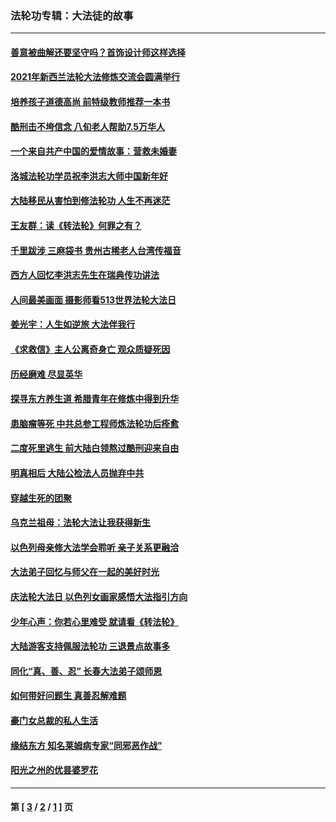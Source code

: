 ### 法轮功专辑：大法徒的故事
---
#### [善意被曲解还要坚守吗？首饰设计师这样选择](../../pages/nf1147481/n13077575.md?07130430) 
#### [2021年新西兰法轮大法修炼交流会圆满举行](../../pages/nf1147481/n13033149.md?07130430) 
#### [培养孩子道德高尚 前特级教师推荐一本书](../../pages/nf1147481/n12938640.md?07130430) 
#### [酷刑击不垮信念 八旬老人帮助7.5万华人](../../pages/nf1147481/n12880712.md?07130430) 
#### [一个来自共产中国的爱情故事：营救未婚妻](../../pages/nf1147481/n12778386.md?07130430) 
#### [洛城法轮功学员祝李洪志大师中国新年好](../../pages/nf1147481/n12724685.md?07130430) 
#### [大陆移民从害怕到修法轮功 人生不再迷茫](../../pages/nf1147481/n12414325.md?07130430) 
#### [王友群：读《转法轮》何罪之有？](../../pages/nf1147481/n12408647.md?07130430) 
#### [千里跋涉 三麻袋书 贵州古稀老人台湾传福音](../../pages/nf1147481/n12198750.md?07130430) 
#### [西方人回忆李洪志先生在瑞典传功讲法](../../pages/nf1147481/n12099607.md?07130430) 
#### [人间最美画面 摄影师看513世界法轮大法日](../../pages/nf1147481/n12094118.md?07130430) 
#### [姜光宇：人生如逆旅 大法伴我行](../../pages/nf1147481/n12088664.md?07130430) 
#### [《求救信》主人公离奇身亡 观众质疑死因](../../pages/nf1147481/n11845215.md?07130430) 
#### [历经磨难 尽显英华](../../pages/nf1147481/n11723297.md?07130430) 
#### [探寻东方养生道 希腊青年在修炼中得到升华](../../pages/nf1147481/n11494502.md?07130430) 
#### [患脑瘤等死 中共总参工程师炼法轮功后痊愈](../../pages/nf1147481/n11466682.md?07130430) 
#### [二度死里逃生 前大陆白领熬过酷刑迎来自由](../../pages/nf1147481/n11368594.md?07130430) 
#### [明真相后 大陆公检法人员抛弃中共](../../pages/nf1147481/n11358618.md?07130430) 
#### [穿越生死的团聚](../../pages/nf1147481/n11258922.md?07130430) 
#### [乌克兰祖母：法轮大法让我获得新生](../../pages/nf1147481/n11269457.md?07130430) 
#### [以色列母亲修大法学会聆听 亲子关系更融洽](../../pages/nf1147481/n11268195.md?07130430) 
#### [大法弟子回忆与师父在一起的美好时光](../../pages/nf1147481/n11267759.md?07130430) 
#### [庆法轮大法日 以色列女画家感悟大法指引方向](../../pages/nf1147481/n11267735.md?07130430) 
#### [少年心声：你若心里难受 就请看《转法轮》](../../pages/nf1147481/n11267496.md?07130430) 
#### [大陆游客支持佩服法轮功 三退景点故事多](../../pages/nf1147481/n11267378.md?07130430) 
#### [同化“真、善、忍” 长春大法弟子颂师恩](../../pages/nf1147481/n11266497.md?07130430) 
#### [如何带好问题生 真善忍解难题](../../pages/nf1147481/n11243655.md?07130430) 
#### [豪门女总裁的私人生活](../../pages/nf1147481/n10127794.md?07130430) 
#### [缘结东方 知名莱姆病专家“同邪恶作战”](../../pages/nf1147481/n10682468.md?07130430) 
#### [阳光之州的优昙婆罗花](../../pages/nf1147481/n10546697.md?07130430) 

---
#### 第 [ [3](./3.md?07130430) / [2](./2.md?07130430) / [1](./1.md?07130430) ] 页
